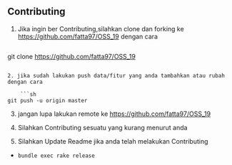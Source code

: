 ## Contributing

1. Jika ingin ber Contributing,silahkan clone dan forking ke https://github.com/fatta97/OSS_19
	dengan cara
	
	```sh
git clone https://github.com/fatta97/OSS_19
```

2. jika sudah lakukan push data/fitur yang anda tambahkan atau rubah dengan cara

	```sh
git push -u origin master
```

3. jangan lupa lakukan remote ke https://github.com/fatta97/OSS_19


4. Silahkan Contributing sesuatu yang kurang menurut anda

5. Silahkan Update Readme jika anda telah melakukan Contributing

* `bundle exec rake release`

[facebook admin]: http://www.fb.com/BIG997
[Instagram admin]: http://www.instagram.com/Fatta_Wijaya
[Repository Admim]: https://github.com/fatta97/OSS_19
[search the issue tracker]: https://github.com/activeadmin/activeadmin/issues?q=something
[new issue]: https://github.com/activeadmin/activeadmin/issues/new
[fork Active Admin]: https://help.github.com/articles/fork-a-repo
[searching all issues]: https://github.com/activeadmin/activeadmin/issues?q=
[master template]: https://github.com/activeadmin/activeadmin/blob/master/lib/bug_report_templates/active_admin_master.rb
[codeclimate]: https://codeclimate.com
[codeclimate cli]: https://github.com/codeclimate/codeclimate
[make a pull request]: https://help.github.com/articles/creating-a-pull-request
[git rebasing]: http://git-scm.com/book/en/Git-Branching-Rebasing
[interactive rebase]: https://help.github.com/articles/interactive-rebase

